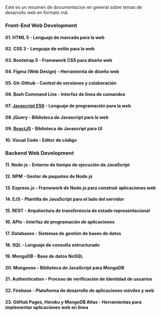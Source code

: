 Este es un resumen de documentacion en general sobre temas de desarrollo web en formato md.


### Front-End Web Development   
#### 01. HTML 5 - Lenguaje de marcado para la web
#### 02. CSS 3 - Lenguaje de estilo para la web
#### 03. Bootstrap 5 - Framework CSS para diseño web
#### 04. Figma (Web Design) - Herramienta de diseño web
#### 05. Git-Github - Control de versiones y colaboración
#### 06. Bash Command Line - Interfaz de línea de comandos
#### 07. [Javascript ES6](./02-Fronted/01-JavaScript.md) - Lenguaje de programación para la web
#### 08. jQuery - Biblioteca de Javascript para la web
#### 09. [ ReactJS](./02-Fronted/02-ReactJS.md) - Biblioteca de Javascript para UI
#### 10. Visual Code - Editor de código
#### 
### Backend Web Development                   
#### 11. Node.js - Entorno de tiempo de ejecución de JavaScript
#### 12. NPM - Gestor de paquetes de Node.js
#### 13. Express.js - Framework de Node.js para construir aplicaciones web
#### 14. EJS - Plantilla de JavaScript para el lado del servidor
#### 15. REST - Arquitectura de transferencia de estado representacional
#### 16. APIs - Interfaz de programación de aplicaciones
#### 17. Databases - Sistemas de gestión de bases de datos
#### 18. SQL - Lenguaje de consulta estructurado
#### 19. MongoDB - Base de datos NoSQL
#### 20. Mongoose - Biblioteca de JavaScript para MongoDB
#### 21. Authentication - Proceso de verificación de identidad de usuarios
#### 22. Firebase - Plataforma de desarrollo de aplicaciones móviles y web
#### 23. GitHub Pages, Heroku y MongoDB Atlas - Herramientas para implementar aplicaciones web en línea


  
</table>